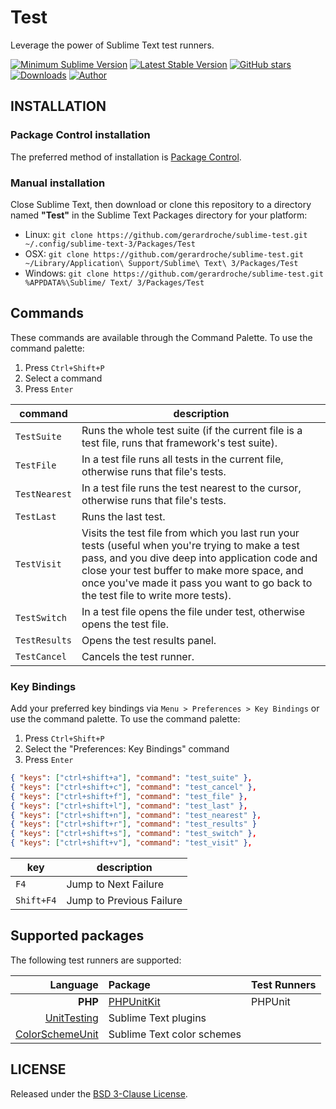 # Test

Leverage the power of Sublime Text test runners.

[![Minimum Sublime Version](https://img.shields.io/badge/sublime-%3E%3D%203.0-brightgreen.svg?style=flat-square)](https://sublimetext.com) [![Latest Stable Version](https://img.shields.io/github/tag/gerardroche/sublime-test.svg?style=flat-square&label=stable)](https://github.com/gerardroche/sublime-test/tags) [![GitHub stars](https://img.shields.io/github/stars/gerardroche/sublime-test.svg?style=flat-square)](https://github.com/gerardroche/sublime-test/stargazers) [![Downloads](https://img.shields.io/packagecontrol/dt/Test.svg?style=flat-square)](https://packagecontrol.io/packages/Test) [![Author](https://img.shields.io/badge/twitter-gerardroche-blue.svg?style=flat-square)](https://twitter.com/gerardroche)

## INSTALLATION

### Package Control installation

The preferred method of installation is [Package Control](https://packagecontrol.io/packages/Test).

### Manual installation

Close Sublime Text, then download or clone this repository to a directory named **"Test"** in the Sublime Text Packages directory for your platform:

* Linux: `git clone https://github.com/gerardroche/sublime-test.git ~/.config/sublime-text-3/Packages/Test`
* OSX: `git clone https://github.com/gerardroche/sublime-test.git ~/Library/Application\ Support/Sublime\ Text\ 3/Packages/Test`
* Windows: `git clone https://github.com/gerardroche/sublime-test.git %APPDATA%\Sublime/ Text/ 3/Packages/Test`

## Commands

These commands are available through the Command Palette. To use the command palette:

1. Press `Ctrl+Shift+P`
2. Select a command
3. Press `Enter`

command | description
------- | -----------
`TestSuite` | Runs the whole test suite (if the current file is a test file, runs that framework's test suite).
`TestFile` | In a test file runs all tests in the current file, otherwise runs that file's tests.
`TestNearest` | In a test file runs the test nearest to the cursor, otherwise runs that file's tests.
`TestLast` | Runs the last test.
`TestVisit` | Visits the test file from which you last run your tests (useful when you're trying to make a test pass, and you dive deep into application code and close your test buffer to make more space, and once you've made it pass you want to go back to the test file to write more tests).
`TestSwitch` | In a test file opens the file under test, otherwise opens the test file.
`TestResults` | Opens the test results panel.
`TestCancel` | Cancels the test runner.

### Key Bindings

Add your preferred key bindings via `Menu > Preferences > Key Bindings` or use the command palette. To use the command palette:

1. Press `Ctrl+Shift+P`
2. Select the "Preferences: Key Bindings" command
3. Press `Enter`

```json
{ "keys": ["ctrl+shift+a"], "command": "test_suite" },
{ "keys": ["ctrl+shift+c"], "command": "test_cancel" },
{ "keys": ["ctrl+shift+f"], "command": "test_file" },
{ "keys": ["ctrl+shift+l"], "command": "test_last" },
{ "keys": ["ctrl+shift+n"], "command": "test_nearest" },
{ "keys": ["ctrl+shift+r"], "command": "test_results" }
{ "keys": ["ctrl+shift+s"], "command": "test_switch" },
{ "keys": ["ctrl+shift+v"], "command": "test_visit" },
```

key | description
--- | -----------
`F4` | Jump to Next Failure
`Shift+F4` | Jump to Previous Failure

## Supported packages

The following test runners are supported:

Language |  Package | Test Runners
--------:|:-------- | ------------
**PHP** | [PHPUnitKit](https://github.com/gerardroche/sublime-phpunit) | PHPUnit
 | [UnitTesting](https://github.com/randy3k/UnitTesting) | Sublime Text plugins
 | [ColorSchemeUnit](https://github.com/gerardroche/sublime-color-scheme-unit) | Sublime Text color schemes

## LICENSE

Released under the [BSD 3-Clause License](LICENSE).
